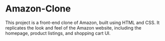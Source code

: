 # Amazon-Clone
This project is a front-end clone of Amazon, built using HTML and CSS. It replicates the look and feel of the Amazon website, including the homepage, product listings, and shopping cart UI.
